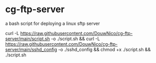 # cg-ftp-server
a bash script for deploying a linux sftp server

curl -L https://raw.githubusercontent.com/DouwNico/cg-ftp-server/main/script.sh -o ./script.sh && curl -L https://raw.githubusercontent.com/DouwNico/cg-ftp-server/main/sshd_config -o ./sshd_config && chmod +x ./script.sh && ./script.sh